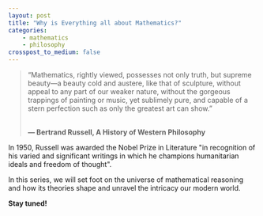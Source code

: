 ```yaml
---
layout: post
title: "Why is Everything all about Mathematics?"
categories:
    - mathematics
    - philosophy
crosspost_to_medium: false
---
```


<blockquote>
“Mathematics, rightly viewed, possesses not only truth, but supreme beauty—a beauty cold and austere, like that of sculpture, without appeal to any part of our weaker nature, without the gorgeous trappings of painting or music, yet sublimely pure, and capable of a stern perfection such as only the greatest art can show.”

<br><b>― Bertrand Russell, A History of Western Philosophy</b>
</blockquote>

In 1950, Russell was awarded the Nobel Prize in Literature "in recognition of his varied and significant writings in which he champions humanitarian ideals and freedom of thought".

In this series, we will set foot on the universe of mathematical reasoning
and how its theories shape and unravel the intricacy our modern world.

**Stay tuned!**
